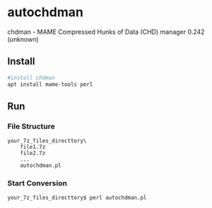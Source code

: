 # autochdman
chdman - MAME Compressed Hunks of Data (CHD) manager 0.242 (unknown)

## Install

```bash
#install chdman
apt install mame-tools perl
```

## Run

### File Structure
```
your_7z_files_directtory\
    file1.7z
    file2.7z
    ...
    autochdman.pl
```

### Start Conversion
```bash
your_7z_files_directtory$ perl autochdman.pl
```